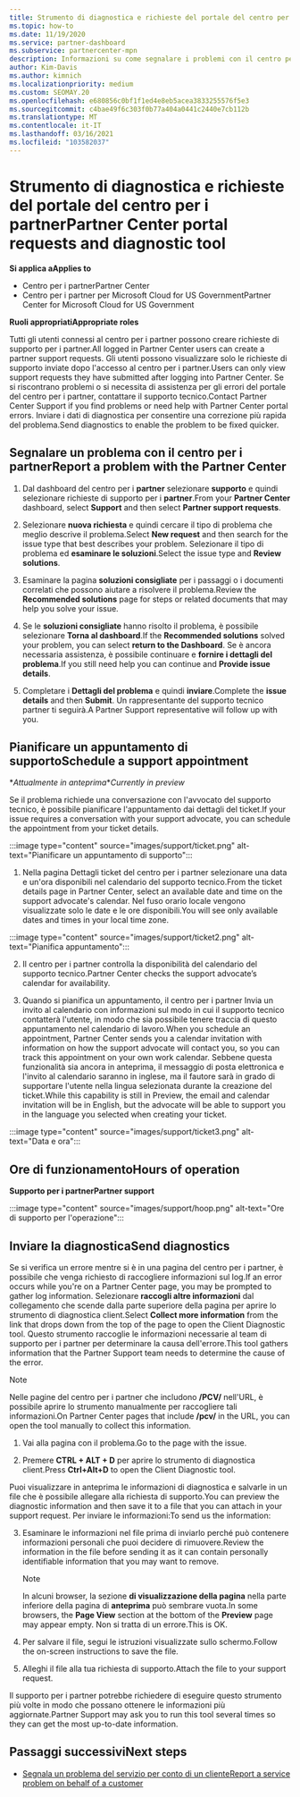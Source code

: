 ```yaml
---
title: Strumento di diagnostica e richieste del portale del centro per i partner
ms.topic: how-to
ms.date: 11/19/2020
ms.service: partner-dashboard
ms.subservice: partnercenter-mpn
description: Informazioni su come segnalare i problemi con il centro per i partner e su come raccogliere informazioni di diagnostica per il team di supporto partner.
author: Kim-Davis
ms.author: kimnich
ms.localizationpriority: medium
ms.custom: SEOMAY.20
ms.openlocfilehash: e680856c0bf1f1ed4e8eb5acea3833255576f5e3
ms.sourcegitcommit: c4bae49f6c303f0b77a404a0441c2440e7cb112b
ms.translationtype: MT
ms.contentlocale: it-IT
ms.lasthandoff: 03/16/2021
ms.locfileid: "103582037"
---
```

# <a name="partner-center-portal-requests-and-diagnostic-tool"></a><span data-ttu-id="7623e-103">Strumento di diagnostica e richieste del portale del centro per i partner</span><span class="sxs-lookup"><span data-stu-id="7623e-103">Partner Center portal requests and diagnostic tool</span></span>

<span data-ttu-id="7623e-104">**Si applica a**</span><span class="sxs-lookup"><span data-stu-id="7623e-104">**Applies to**</span></span>

- <span data-ttu-id="7623e-105">Centro per i partner</span><span class="sxs-lookup"><span data-stu-id="7623e-105">Partner Center</span></span>
- <span data-ttu-id="7623e-106">Centro per i partner per Microsoft Cloud for US Government</span><span class="sxs-lookup"><span data-stu-id="7623e-106">Partner Center for Microsoft Cloud for US Government</span></span>

<span data-ttu-id="7623e-107">**Ruoli appropriati**</span><span class="sxs-lookup"><span data-stu-id="7623e-107">**Appropriate roles**</span></span>

<span data-ttu-id="7623e-108">Tutti gli utenti connessi al centro per i partner possono creare richieste di supporto per i partner.</span><span class="sxs-lookup"><span data-stu-id="7623e-108">All logged in Partner Center users can create a partner support requests.</span></span> <span data-ttu-id="7623e-109">Gli utenti possono visualizzare solo le richieste di supporto inviate dopo l'accesso al centro per i partner.</span><span class="sxs-lookup"><span data-stu-id="7623e-109">Users can only view support requests they have submitted after logging into Partner Center.</span></span>
<span data-ttu-id="7623e-110">Se si riscontrano problemi o si necessita di assistenza per gli errori del portale del centro per i partner, contattare il supporto tecnico.</span><span class="sxs-lookup"><span data-stu-id="7623e-110">Contact Partner Center Support if you find problems or need help with Partner Center portal errors.</span></span> <span data-ttu-id="7623e-111">Inviare i dati di diagnostica per consentire una correzione più rapida del problema.</span><span class="sxs-lookup"><span data-stu-id="7623e-111">Send diagnostics to enable the problem to be fixed quicker.</span></span>

## <a name="report-a-problem-with-the-partner-center"></a><span data-ttu-id="7623e-112">Segnalare un problema con il centro per i partner</span><span class="sxs-lookup"><span data-stu-id="7623e-112">Report a problem with the Partner Center</span></span>

1. <span data-ttu-id="7623e-113">Dal dashboard del centro per i **partner** selezionare **supporto** e quindi selezionare richieste di supporto per i **partner**.</span><span class="sxs-lookup"><span data-stu-id="7623e-113">From your **Partner Center** dashboard, select **Support** and then select **Partner support requests**.</span></span>

2. <span data-ttu-id="7623e-114">Selezionare **nuova richiesta** e quindi cercare il tipo di problema che meglio descrive il problema.</span><span class="sxs-lookup"><span data-stu-id="7623e-114">Select **New request** and then search for the issue type that best describes your problem.</span></span> <span data-ttu-id="7623e-115">Selezionare il tipo di problema ed **esaminare le soluzioni**.</span><span class="sxs-lookup"><span data-stu-id="7623e-115">Select the issue type and **Review solutions**.</span></span>

3. <span data-ttu-id="7623e-116">Esaminare la pagina **soluzioni consigliate** per i passaggi o i documenti correlati che possono aiutare a risolvere il problema.</span><span class="sxs-lookup"><span data-stu-id="7623e-116">Review the **Recommended solutions** page for steps or related documents that may help you solve your issue.</span></span>

4. <span data-ttu-id="7623e-117">Se le **soluzioni consigliate** hanno risolto il problema, è possibile selezionare **Torna al dashboard**.</span><span class="sxs-lookup"><span data-stu-id="7623e-117">If the **Recommended solutions** solved your problem, you can select **return to the Dashboard**.</span></span> <span data-ttu-id="7623e-118">Se è ancora necessaria assistenza, è possibile continuare e **fornire i dettagli del problema**.</span><span class="sxs-lookup"><span data-stu-id="7623e-118">If you still need help you can continue and **Provide issue details**.</span></span>

5. <span data-ttu-id="7623e-119">Completare i **Dettagli del problema** e quindi **inviare**.</span><span class="sxs-lookup"><span data-stu-id="7623e-119">Complete the **issue details** and then **Submit**.</span></span> <span data-ttu-id="7623e-120">Un rappresentante del supporto tecnico partner ti seguirà.</span><span class="sxs-lookup"><span data-stu-id="7623e-120">A Partner Support representative will follow up with you.</span></span>

## <a name="schedule-a-support-appointment"></a><span data-ttu-id="7623e-121">Pianificare un appuntamento di supporto</span><span class="sxs-lookup"><span data-stu-id="7623e-121">Schedule a support appointment</span></span> 

<span data-ttu-id="7623e-122">\**Attualmente in anteprima*</span><span class="sxs-lookup"><span data-stu-id="7623e-122">\**Currently in preview*</span></span>

<span data-ttu-id="7623e-123">Se il problema richiede una conversazione con l'avvocato del supporto tecnico, è possibile pianificare l'appuntamento dai dettagli del ticket.</span><span class="sxs-lookup"><span data-stu-id="7623e-123">If your issue requires a conversation with your support advocate, you can schedule the appointment from your ticket details.</span></span>

:::image type="content" source="images/support/ticket.png" alt-text="Pianificare un appuntamento di supporto":::

1.  <span data-ttu-id="7623e-125">Nella pagina Dettagli ticket del centro per i partner selezionare una data e un'ora disponibili nel calendario del supporto tecnico.</span><span class="sxs-lookup"><span data-stu-id="7623e-125">From the ticket details page in Partner Center, select an available date and time on the support advocate's calendar.</span></span> <span data-ttu-id="7623e-126">Nel fuso orario locale vengono visualizzate solo le date e le ore disponibili.</span><span class="sxs-lookup"><span data-stu-id="7623e-126">You will see only available dates and times in your local time zone.</span></span>

:::image type="content" source="images/support/ticket2.png" alt-text="Pianifica appuntamento":::

2. <span data-ttu-id="7623e-128">Il centro per i partner controlla la disponibilità del calendario del supporto tecnico.</span><span class="sxs-lookup"><span data-stu-id="7623e-128">Partner Center checks the support advocate’s  calendar for availability.</span></span>

1. <span data-ttu-id="7623e-129">Quando si pianifica un appuntamento, il centro per i partner Invia un invito al calendario con informazioni sul modo in cui il supporto tecnico contatterà l'utente, in modo che sia possibile tenere traccia di questo appuntamento nel calendario di lavoro.</span><span class="sxs-lookup"><span data-stu-id="7623e-129">When you schedule an appointment, Partner Center sends you a calendar invitation with information on how the support advocate will contact you, so you can track this appointment on your own work calendar.</span></span>  <span data-ttu-id="7623e-130">Sebbene questa funzionalità sia ancora in anteprima, il messaggio di posta elettronica e l'invito al calendario saranno in inglese, ma il fautore sarà in grado di supportare l'utente nella lingua selezionata durante la creazione del ticket.</span><span class="sxs-lookup"><span data-stu-id="7623e-130">While this capability is still in Preview, the email and calendar invitation will be in English, but the advocate will be able to support you in the language you selected when creating your ticket.</span></span>

:::image type="content" source="images/support/ticket3.png" alt-text="Data e ora":::

## <a name="hours-of-operation"></a><span data-ttu-id="7623e-132">Ore di funzionamento</span><span class="sxs-lookup"><span data-stu-id="7623e-132">Hours of operation</span></span>

<span data-ttu-id="7623e-133">**Supporto per i partner**</span><span class="sxs-lookup"><span data-stu-id="7623e-133">**Partner support**</span></span>

:::image type="content" source="images/support/hoop.png" alt-text="Ore di supporto per l'operazione":::

## <a name="send-diagnostics"></a><span data-ttu-id="7623e-135">Inviare la diagnostica</span><span class="sxs-lookup"><span data-stu-id="7623e-135">Send diagnostics</span></span>

<span data-ttu-id="7623e-136">Se si verifica un errore mentre si è in una pagina del centro per i partner, è possibile che venga richiesto di raccogliere informazioni sul log.</span><span class="sxs-lookup"><span data-stu-id="7623e-136">If an error occurs while you're on a Partner Center page, you may be prompted to gather log information.</span></span> <span data-ttu-id="7623e-137">Selezionare **raccogli altre informazioni** dal collegamento che scende dalla parte superiore della pagina per aprire lo strumento di diagnostica client.</span><span class="sxs-lookup"><span data-stu-id="7623e-137">Select **Collect more information** from the link that drops down from the top of the page to open the Client Diagnostic tool.</span></span> <span data-ttu-id="7623e-138">Questo strumento raccoglie le informazioni necessarie al team di supporto per i partner per determinare la causa dell'errore.</span><span class="sxs-lookup"><span data-stu-id="7623e-138">This tool gathers information that the Partner Support team needs to determine the cause of the error.</span></span> 

>[!NOTE]
><span data-ttu-id="7623e-139">Nelle pagine del centro per i partner che includono **/PCV/** nell'URL, è possibile aprire lo strumento manualmente per raccogliere tali informazioni.</span><span class="sxs-lookup"><span data-stu-id="7623e-139">On Partner Center pages that include **/pcv/** in the URL, you can open the tool manually to collect this information.</span></span>

1. <span data-ttu-id="7623e-140">Vai alla pagina con il problema.</span><span class="sxs-lookup"><span data-stu-id="7623e-140">Go to the page with the issue.</span></span>

2. <span data-ttu-id="7623e-141">Premere **CTRL + ALT + D** per aprire lo strumento di diagnostica client.</span><span class="sxs-lookup"><span data-stu-id="7623e-141">Press **Ctrl+Alt+D** to open the Client Diagnostic tool.</span></span>

<span data-ttu-id="7623e-142">Puoi visualizzare in anteprima le informazioni di diagnostica e salvarle in un file che è possibile allegare alla richiesta di supporto.</span><span class="sxs-lookup"><span data-stu-id="7623e-142">You can preview the diagnostic information and then save it to a file that you can attach in your support request.</span></span> <span data-ttu-id="7623e-143">Per inviare le informazioni:</span><span class="sxs-lookup"><span data-stu-id="7623e-143">To send us the information:</span></span>

3. <span data-ttu-id="7623e-144">Esaminare le informazioni nel file prima di inviarlo perché può contenere informazioni personali che puoi decidere di rimuovere.</span><span class="sxs-lookup"><span data-stu-id="7623e-144">Review the information in the file before sending it as it can contain personally identifiable information that you may want to remove.</span></span>

    >[!NOTE]
    ><span data-ttu-id="7623e-145">In alcuni browser, la sezione **di visualizzazione della pagina** nella parte inferiore della pagina di **anteprima** può sembrare vuota.</span><span class="sxs-lookup"><span data-stu-id="7623e-145">In some browsers, the **Page View** section at the bottom of the **Preview** page may appear empty.</span></span> <span data-ttu-id="7623e-146">Non si tratta di un errore.</span><span class="sxs-lookup"><span data-stu-id="7623e-146">This is OK.</span></span>

4. <span data-ttu-id="7623e-147">Per salvare il file, segui le istruzioni visualizzate sullo schermo.</span><span class="sxs-lookup"><span data-stu-id="7623e-147">Follow the on-screen instructions to save the file.</span></span>

5. <span data-ttu-id="7623e-148">Alleghi il file alla tua richiesta di supporto.</span><span class="sxs-lookup"><span data-stu-id="7623e-148">Attach the file to your support request.</span></span>

<span data-ttu-id="7623e-149">Il supporto per i partner potrebbe richiedere di eseguire questo strumento più volte in modo che possano ottenere le informazioni più aggiornate.</span><span class="sxs-lookup"><span data-stu-id="7623e-149">Partner Support may ask you to run this tool several times so they can get the most up-to-date information.</span></span>

## <a name="next-steps"></a><span data-ttu-id="7623e-150">Passaggi successivi</span><span class="sxs-lookup"><span data-stu-id="7623e-150">Next steps</span></span>

- [<span data-ttu-id="7623e-151">Segnala un problema del servizio per conto di un cliente</span><span class="sxs-lookup"><span data-stu-id="7623e-151">Report a service problem on behalf of a customer</span></span>](report-problems-on-behalf-of-a-customer.md)
